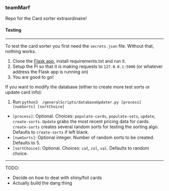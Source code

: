 ### teamMarf

Repo for the Card sorter extraordinaire! 

#### Testing

---
To test the card sorter you first need the `secrets.json` file. Without that, nothing works. 

1. Clone the [Flask app](https://github.com/rowlowles/flaskServer), install requirements.txt and run it. 
2. Setup the Pi so that it is making requests to `127.0.0.1:5000` (or whatever address the Flask app is running on)
3. You are good to go!

If you want to modify the database (either to create more test sorts or update card info):
1. Run `python3  /generalScripts/databaseUpdater.py [process] [numSorts] [sortChoice]`
* `[process]`: Optional. Choices: `populate-cards`, `populate-sets`, `update`, `create-sorts`. 
`Update` grabs the most recent pricing data for cards. `create-sorts` creates several random sorts for testing the sorting algo.
Defaults to `create-sorts` if left blank.
* `[numSorts]`: Optional integer. Number of random sorts to be created. Defaults to 5. 
* `[sortChoice]`: Optional. Choices: `cat`, `col`, `val`. Defaults to random choice. 


---
TODO:  
* Decide on how to deal with shiny/foil cards  
* Actually build the dang thing
